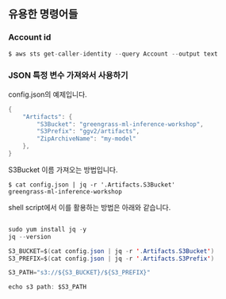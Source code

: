 ## 유용한 명령어들 

### Account id


```c
$ aws sts get-caller-identity --query Account --output text
```

### JSON 특정 변수 가져와서 사용하기 

config.json의 예제입니다. 

```java
{
    "Artifacts": {
        "S3Bucket": "greengrass-ml-inference-workshop",
        "S3Prefix": "ggv2/artifacts",
        "ZipArchiveName": "my-model"
    },
}
```

S3Bucket 이름 가져오는 방법입니다. 

```
$ cat config.json | jq -r '.Artifacts.S3Bucket'
greengrass-ml-inference-workshop
```

shell script에서 이를 활용하는 방법은 아래와 같습니다. 

```java

sudo yum install jq -y
jq --version

S3_BUCKET=$(cat config.json | jq -r '.Artifacts.S3Bucket')
S3_PREFIX=$(cat config.json | jq -r '.Artifacts.S3Prefix')

S3_PATH="s3://${S3_BUCKET}/${S3_PREFIX}"

echo s3 path: $S3_PATH
```

